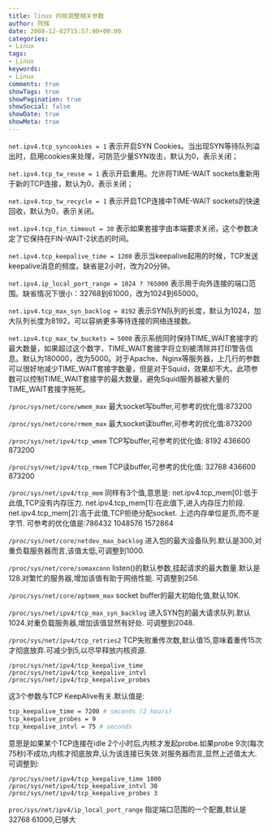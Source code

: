 ```yaml
---
title: linux 内核调整相关参数
author: 阿辉
date: 2008-12-02T15:57:00+00:00
categories:
- Linux
tags:
- Linux
keywords:
- Linux
comments: true
showTags: true
showPagination: true
showSocial: false
showDate: true
showMeta: true
---
```

`net.ipv4.tcp_syncookies = 1`
表示开启SYN Cookies。当出现SYN等待队列溢出时，启用cookies来处理，可防范少量SYN攻击，默认为0，表示关闭；

`net.ipv4.tcp_tw_reuse = 1`
表示开启重用。允许将TIME-WAIT sockets重新用于新的TCP连接，默认为0，表示关闭；

`net.ipv4.tcp_tw_recycle = 1`
表示开启TCP连接中TIME-WAIT sockets的快速回收，默认为0，表示关闭。

`net.ipv4.tcp_fin_timeout = 30`
表示如果套接字由本端要求关闭，这个参数决定了它保持在FIN-WAIT-2状态的时间。

`net.ipv4.tcp_keepalive_time = 1200`
表示当keepalive起用的时候，TCP发送keepalive消息的频度。缺省是2小时，改为20分钟。

`net.ipv4.ip_local_port_range = 1024 ? ?65000`
表示用于向外连接的端口范围。缺省情况下很小：32768到61000，改为1024到65000。

`net.ipv4.tcp_max_syn_backlog = 8192`
表示SYN队列的长度，默认为1024，加大队列长度为8192，可以容纳更多等待连接的网络连接数。

`net.ipv4.tcp_max_tw_buckets = 5000`
表示系统同时保持TIME_WAIT套接字的最大数量，如果超过这个数字，TIME_WAIT套接字将立刻被清除并打印警告信息。默认为180000，改为5000。对于Apache、Nginx等服务器，上几行的参数可以很好地减少TIME_WAIT套接字数量，但是对于Squid，效果却不大。此项参数可以控制TIME_WAIT套接字的最大数量，避免Squid服务器被大量的TIME_WAIT套接字拖死。

<!--more-->

`/proc/sys/net/core/wmem_max`
最大socket写buffer,可参考的优化值:873200

`/proc/sys/net/core/rmem_max`
最大socket读buffer,可参考的优化值:873200

`/proc/sys/net/ipv4/tcp_wmem`
TCP写buffer,可参考的优化值: 8192 436600 873200

`/proc/sys/net/ipv4/tcp_rmem`
TCP读buffer,可参考的优化值: 32768 436600 873200

`/proc/sys/net/ipv4/tcp_mem`
同样有3个值,意思是:
net.ipv4.tcp_mem[0]:低于此值,TCP没有内存压力.
net.ipv4.tcp_mem[1]:在此值下,进入内存压力阶段.
net.ipv4.tcp_mem[2]:高于此值,TCP拒绝分配socket.
上述内存单位是页,而不是字节.
可参考的优化值是:786432 1048576 1572864

`/proc/sys/net/core/netdev_max_backlog`
进入包的最大设备队列.默认是300,对重负载服务器而言,该值太低,可调整到1000.

`/proc/sys/net/core/somaxconn`
listen()的默认参数,挂起请求的最大数量.默认是128.对繁忙的服务器,增加该值有助于网络性能.
可调整到256.

`/proc/sys/net/core/optmem_max`
socket buffer的最大初始化值,默认10K.

`/proc/sys/net/ipv4/tcp_max_syn_backlog`
进入SYN包的最大请求队列.默认1024.对重负载服务器,增加该值显然有好处.
可调整到2048.

`/proc/sys/net/ipv4/tcp_retries2`
TCP失败重传次数,默认值15,意味着重传15次才彻底放弃.可减少到5,以尽早释放内核资源.

```
/proc/sys/net/ipv4/tcp_keepalive_time
/proc/sys/net/ipv4/tcp_keepalive_intvl
/proc/sys/net/ipv4/tcp_keepalive_probes
```
这3个参数与TCP KeepAlive有关.默认值是:
```bash
tcp_keepalive_time = 7200 # seconds (2 hours)
tcp_keepalive_probes = 9
tcp_keepalive_intvl = 75 # seconds
```

意思是如果某个TCP连接在idle 2个小时后,内核才发起probe.如果probe 9次(每次75秒)不成功,内核才彻底放弃,认为该连接已失效.对服务器而言,显然上述值太大. 可调整到:
```
/proc/sys/net/ipv4/tcp_keepalive_time 1800
/proc/sys/net/ipv4/tcp_keepalive_intvl 30
/proc/sys/net/ipv4/tcp_keepalive_probes 3
```

`proc/sys/net/ipv4/ip_local_port_range`
指定端口范围的一个配置,默认是32768 61000,已够大